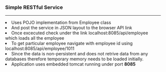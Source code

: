 <h3 color="Blue">Simple RESTful Service</h3>
<hr>
<li>Uses POJO implementation from Employee class</li>
<li>And post the service in JSON layout to the browser API link</li>
<li>Once excecuted check under the link localhost:8085/api/employee which loads all the employee</li>
<li>To get particular employee navigate with employee id using localhost:8085/api/employee/1011 </li>
<li>Since the data is non-persistent and does not retrive data from any databases therefore temporary memory needs to be loaded initially.</li>
<li>Application uses embedded tomcat running under port <b>8085</b></li>
